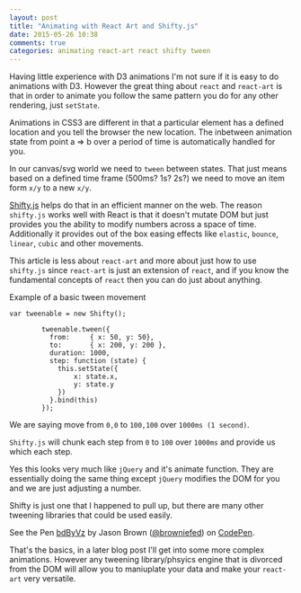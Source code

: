 ```yaml
---
layout: post
title: "Animating with React Art and Shifty.js"
date: 2015-05-26 10:38
comments: true
categories: animating react-art react shifty tween
---
```


Having little experience with D3 animations I'm not sure if it is easy to do animations with D3.
However the great thing about `react` and `react-art` is that in order to animate you follow the same pattern you do for any other rendering, just `setState`.

Animations in CSS3 are different in that a particular element has a defined location and you tell the browser the new location. The inbetween animation state from point a => b over a period of time is automatically handled for you.

In our canvas/svg world we need to `tween` between states. That just means based on a defined time frame (500ms? 1s? 2s?) we need to move an item form `x/y` to a new `x/y`.

[Shifty.js](https://github.com/jeremyckahn/shifty) helps do that in an efficient manner on the web. The reason `shifty.js` works well with React is that it doesn't mutate DOM but just provides you the ability to modify numbers across a space of time. Additionally it provides out of the box easing effects like `elastic`, `bounce`, `linear`, `cubic` and other movements.

This article is less about `react-art` and more about just how to use `shifty.js` since `react-art` is just an extension of `react`, and if you know the fundamental concepts of `react` then you can do just about anything.

Example of a basic tween movement

<!-- more -->


```
var tweenable = new Shifty();
        
        tweenable.tween({
          from:     { x: 50, y: 50},
          to:       { x: 200, y: 200 },
          duration: 1000,
          step: function (state) {
            this.setState({
                x: state.x,
                y: state.y
            })
          }.bind(this)
        });

```


We are saying move from `0,0` to `100,100` over `1000ms (1 second)`.

`Shifty.js` will chunk each step from `0` to `100` over `1000ms` and provide us which each step. 

Yes this looks very much like `jQuery` and it's animate function. They are essentially doing the same thing except `jQuery` modifies the DOM for you and we are just adjusting a number.

Shifty is just one that I happened to pull up, but there are many other tweening libraries that could be used easily.


<p data-height="624" data-theme-id="0" data-slug-hash="bdByVz" data-default-tab="result" data-user="browniefed" class='codepen'>See the Pen <a href='http://codepen.io/browniefed/pen/bdByVz/'>bdByVz</a> by Jason Brown (<a href='http://codepen.io/browniefed'>@browniefed</a>) on <a href='http://codepen.io'>CodePen</a>.</p>
<script async src="//assets.codepen.io/assets/embed/ei.js"></script>

That's the basics, in a later blog post I'll get into some more complex animations. However any tweening library/phsyics engine that is divorced from the DOM will allow you to maniuplate your data and make your `react-art` very versatile.